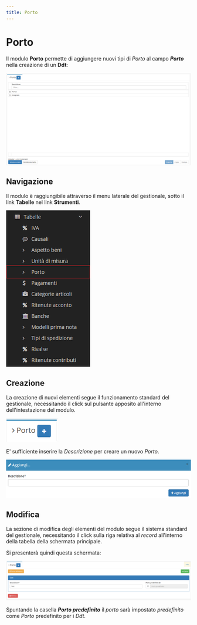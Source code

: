 ```yaml
---
title: Porto
---
```


# Porto

Il modulo **Porto** permette di aggiungere nuovi tipi di _Porto_ al campo _**Porto**_ nella creazione di un **Ddt**:

![Screenshot interfaccia porto](../../../../.gitbook/assets/screenporto.PNG)

## Navigazione

Il modulo è raggiungibile attraverso il menu laterale del gestionale, sotto il link **Tabelle** nel link **Strumenti**.

![Screenshot navigazione porto](../../../../.gitbook/assets/navigazioneporto.png)

## Creazione

La creazione di nuovi elementi segue il funzionamento standard del gestionale, necessitando il click sul pulsante apposito all'interno dell'intestazione del modulo.

![Screenshot creazione porto ](../../../../.gitbook/assets/aggiuntaporto.PNG)

E' sufficiente inserire la _Descrizione_ per creare un nuovo _Porto_.

![Screenshot creazione porto ](../../../../.gitbook/assets/creazioneporto.PNG)

## Modifica

La sezione di modifica degli elementi del modulo segue il sistema standard del gestionale, necessitando il click sulla riga relativa al _record_ all'interno della tabella della schermata principale.

Si presenterà quindi questa schermata:

![Screenshot modifica porto ](../../../../.gitbook/assets/modificaporto.PNG)

Spuntando la casella _**Porto predefinito**_ il _porto_ sarà impostato _predefinito_ come _Porto_ predefinito per i _Ddt_.

